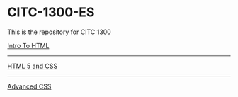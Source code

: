 # CITC-1300-ES
This is the repository for CITC 1300

<a href = "proj1/index.html">Intro To HTML</a>
<hr>
<a href = "proj2/index.html">HTML 5 and CSS</a>
<hr>
<a href = "proj3/index.html">Advanced CSS</a>